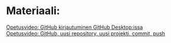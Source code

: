 # Materiaali:
  [ Opetusvideo: GitHub kirjautuminen GitHub Desktop:issa ](https://video.haaga-helia.fi/media/t/0_2pbflm5m)  
  [ Opetusvideo: GitHub, uusi repository, uusi projekti, commit, push ](https://video.haaga-helia.fi/media/GitHub_kaytto-ohje.wmv/0_e4ikcizu)  
